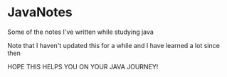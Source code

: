 # JavaNotes
Some of the notes I've written while studying java

Note that I haven't updated this for a while and I have learned a lot since then

HOPE THIS HELPS YOU ON YOUR JAVA JOURNEY!
